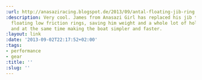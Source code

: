 ```yaml
---
:url: http://anasaziracing.blogspot.de/2013/09/antal-floating-jib-ring.html
:description: Very cool. James from Anasazi Girl has replaced his jib tracks with
  floating low friction rings, saving him weight and a whole lot of holes in the deck
  and at the same time making the boat simpler and faster.
:layout: link
:date: '2013-09-02T22:17:52+02:00'
:tags:
- performance
- gear
:title: ''
:slug: ''
---
```

